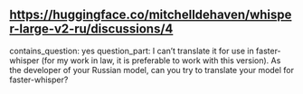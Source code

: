 ## https://huggingface.co/mitchelldehaven/whisper-large-v2-ru/discussions/4

contains_question: yes
question_part: I can’t translate it for use in faster-whisper (for my work in law, it is preferable to work with this version). As the developer of your Russian model, can you try to translate your model for faster-whisper?
